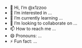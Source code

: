 - 👋 Hi, I’m @x1zzoo
- 👀 I’m interested in ...
- 🌱 I’m currently learning ...
- 💞️ I’m looking to collaborate on ...
- 📫 How to reach me ...
- 😄 Pronouns: ...
- ⚡ Fun fact: ...

<!---
x1zzoo/x1zzoo is a ✨ special ✨ repository because its `README.md` (this file) appears on your GitHub profile.
You can click the Preview link to take a look at your changes.
--->
